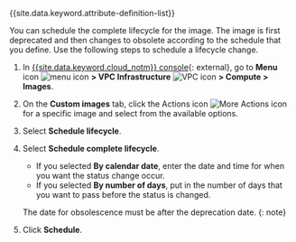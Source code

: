 
{{site.data.keyword.attribute-definition-list}}

You can schedule the complete lifecycle for the image. The image is first deprecated and then changes to obsolete according to the schedule that you define. Use the following steps to schedule a lifecycle change.

1. In [{{site.data.keyword.cloud_notm}} console](/login){: external}, go to **Menu** icon ![menu icon](../icons/icon_hamburger.svg) **> VPC Infrastructure** ![VPC icon](../../icons/vpc.svg) **> Compute > Images**.
1. On the **Custom images** tab, click the Actions icon ![More Actions icon](../icons/action-menu-icon.svg) for a specific image and select from the available options.
1. Select **Schedule lifecycle**.
1. Select **Schedule complete lifecycle**.
   - If you selected **By calendar date**, enter the date and time for when you want the status change occur.
   - If you selected **By number of days**, put in the number of days that you want to pass before the status is changed.

   The date for obsolescence must be after the deprecation date.
   {: note}

1. Click **Schedule**.
